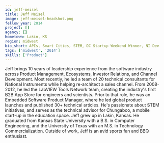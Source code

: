 ```yaml
---
id: jeff-meisel
title: Jeff Meisel
image: jeff-meisel-headshot.png
fellow_year: 2014
project: []
agency: []
hometown: Lakin, KS
region: midwest
bio_short: APIs, Smart Cities, STEM, DC Startup Weekend Winner, NI Dev Relations and Product, 30+ articles, Chungaboo Founder, K-State EECE, UT McCombs
tags: ['midwest', '2014']
skills: ['Product']
---
```


Jeff brings 10 years of leadership experience from the software industry across Product Management, Ecosystems, Investor Relations, and Channel Development. Most recently, he led a team of 20 technical consultants for National Instruments while helping re-architect a sales channel. From 2008-2012, he led the LabVIEW Tools Network team, creating the industry's first B2B App Store for engineers and scientists. Prior to that role, he was an Embedded Software Product Manager, where he led global product launches and published 30+ technical articles. He's passionate about STEM initiatives, and serves as the technical advisor for Chungaboo, a mobile start-up in the education space. Jeff grew up in Lakin, Kansas. He graduated from Kansas State University with a B.S. in Computer Engineering, and the University of Texas with an M.S. in Technology Commercialization. Outside of work, Jeff is an avid sports fan and BBQ enthusiast.
